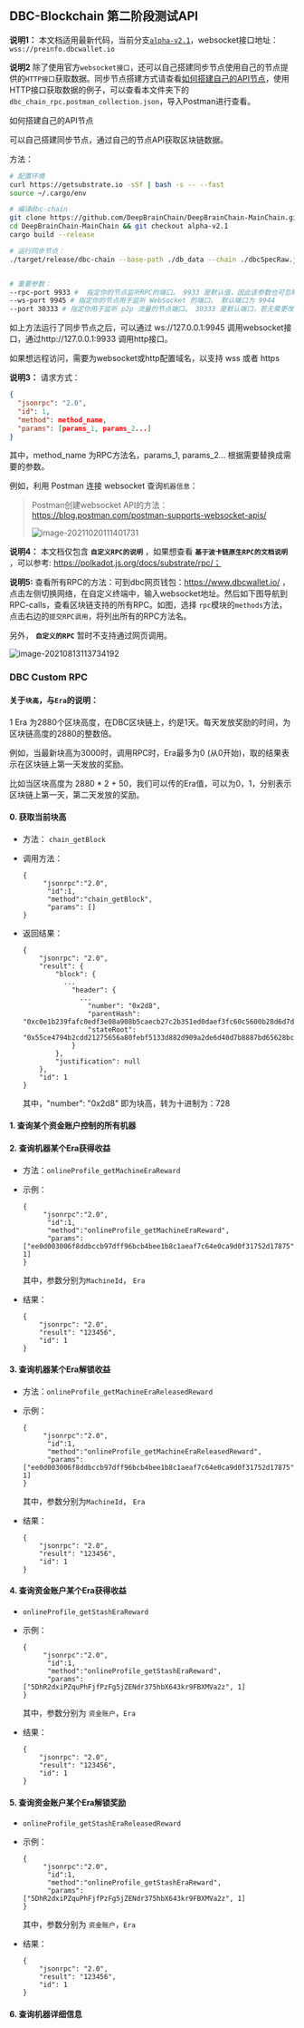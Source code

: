 ## DBC-Blockchain 第二阶段测试API

**说明1：** 本文档适用最新代码，当前分支[`alpha-v2.1`](https://github.com/DeepBrainChain/DeepBrainChain-MainChain/tree/alpha-v2.1)，websocket接口地址： `wss://preinfo.dbcwallet.io`

**说明2** 除了使用官方`websocket接口`，还可以自己搭建同步节点使用自己的节点提供的`HTTP接口`获取数据。同步节点搭建方式请查看[如何搭建自己的API节点](https://github.com/DeepBrainChain/DeepBrainChain-MainChain/blob/master/docs/Run_archive_node.md)，使用HTTP接口获取数据的例子，可以查看本文件夹下的`dbc_chain_rpc.postman_collection.json`，导入Postman进行查看。

如何搭建自己的API节点

可以自己搭建同步节点，通过自己的节点API获取区块链数据。

方法：

```bash
# 配置环境
curl https://getsubstrate.io -sSf | bash -s -- --fast
source ~/.cargo/env

# 编译dbc-chain
git clone https://github.com/DeepBrainChain/DeepBrainChain-MainChain.git
cd DeepBrainChain-MainChain && git checkout alpha-v2.1
cargo build --release

# 运行同步节点：
./target/release/dbc-chain --base-path ./db_data --chain ./dbcSpecRaw.json --pruning archive -rpc-cors all --bootnodes /ip4/111.44.254.180/tcp/30151/p2p/12D3KooWPyJ1s1k3BgBNh9kfxUp9ge27q5FPPVk8UrwDkK153yBq


# 重要参数：
--rpc-port 9933 #  指定你的节点监听RPC的端口。 9933 是默认值，因此该参数也可忽略
--ws-port 9945 # 指定你的节点用于监听 WebSocket 的端口。 默认端口为 9944
--port 30333 # 指定你用于监听 p2p 流量的节点端口。 30333 是默认端口，若无需更改，可以忽略该 flag
```

如上方法运行了同步节点之后，可以通过 ws://127.0.0.1:9945 调用websocket接口，通过http://127.0.0.1:9933 调用http接口。

如果想远程访问，需要为websocket或http配置域名，以支持 wss 或者 https

**说明3：** 请求方式：

```json
{
  "jsonrpc": "2.0",
  "id": 1,
  "method": method_name,
  "params": [params_1, params_2...]
}
```

其中，method_name 为RPC方法名，params_1, params_2... 根据需要替换成需要的参数。

例如，利用 Postman 连接 websocket 查询`机器信息`：

> Postman创建websocket API的方法：https://blog.postman.com/postman-supports-websocket-apis/
>
> ![image-20211020111401731](README.assets/image-20211020111401731.png)



**说明4：** 本文档仅包含 **`自定义RPC的说明`** ，如果想查看 **`基于波卡链原生RPC的文档说明`** ，可以参考: https://polkadot.js.org/docs/substrate/rpc/；

**说明5:**  查看所有RPC的方法：可到dbc网页钱包：https://www.dbcwallet.io/ ，点击左侧切换网络，在自定义终端中，输入websocket地址。然后如下图导航到RPC-calls，查看区块链支持的所有RPC。如图，选择 `rpc`模块的`methods`方法，点击右边的`提交RPC调用`，将列出所有的RPC方法名。

另外， **`自定义的RPC`** 暂时不支持通过网页调用。

![image-20210813113734192](README.assets/image-20210813113734192.png)



### DBC Custom RPC

#### **关于`块高`，与`Era`的说明**：

1 Era 为2880个区块高度，在DBC区块链上，约是1天。每天发放奖励的时间，为区块链高度的2880的整数倍。

例如，当最新块高为3000时，调用RPC时，Era最多为0 (从0开始)，取的结果表示在区块链上第一天发放的奖励。

比如当区块高度为 2880 * 2 + 50，我们可以传的Era值，可以为0，1，分别表示区块链上第一天，第二天发放的奖励。


#### 0. 获取当前块高

+ 方法： `chain_getBlock`

+ 调用方法：

  ```
  {
       "jsonrpc":"2.0",
        "id":1,
        "method":"chain_getBlock",
        "params": []
  }
  ```

+ 返回结果：

  ```
  {
      "jsonrpc": "2.0",
      "result": {
          "block": {
  			...
              "header": {
  				...
                  "number": "0x2d8",
                  "parentHash": "0xc0e1b239fafc0edf3e08a908b5caecb27c2b351ed0daef3fc60c5600b28d6d7d",
                  "stateRoot": "0x55ce4794b2cdd21275656a80febf5133d882d909a2de6d40d7b8887bd65628bc"
              }
          },
          "justification": null
      },
      "id": 1
  }
  ```
  
  其中，"number": "0x2d8" 即为块高，转为十进制为：728



#### 1. 查询某个资金账户控制的所有机器



#### 2. 查询机器某个Era获得收益

+ 方法：`onlineProfile_getMachineEraReward`

+ 示例：

  ```
  {
       "jsonrpc":"2.0",
        "id":1,
        "method":"onlineProfile_getMachineEraReward",
        "params": ["ee0d003006f8ddbccb97dff96bcb4bee1b8c1aeaf7c64e0ca9d0f31752d17875", 1]
  }
  ```

  其中，参数分别为`MachineId`， `Era`

+ 结果：

  ```
  {
      "jsonrpc": "2.0",
      "result": "123456",
      "id": 1
  }
  ```

#### 3. 查询机器某个Era解锁收益

+ 方法：`onlineProfile_getMachineEraReleasedReward`

+ 示例：

  ```
  {
       "jsonrpc":"2.0",
        "id":1,
        "method":"onlineProfile_getMachineEraReleasedReward",
        "params": ["ee0d003006f8ddbccb97dff96bcb4bee1b8c1aeaf7c64e0ca9d0f31752d17875", 1]
  }
  ```

  其中，参数分别为`MachineId`， `Era`

+ 结果：

  ```
  {
      "jsonrpc": "2.0",
      "result": "123456",
      "id": 1
  }
  ```

#### 4. 查询资金账户某个Era获得收益

+ `onlineProfile_getStashEraReward`

+ 示例：

  ```
  {
       "jsonrpc":"2.0",
        "id":1,
        "method":"onlineProfile_getStashEraReward",
        "params": ["5DhR2dxiPZquPhFjfPzFg5jZENdr375hbX643kr9FBXMVa2z", 1]
  }
  ```

  其中，参数分别为 `资金账户`，`Era`

+ 结果：

  ```
  {
      "jsonrpc": "2.0",
      "result": "123456",
      "id": 1
  }
  ```

#### 5. 查询资金账户某个Era解锁奖励

+ `onlineProfile_getStashEraReleasedReward`

+ 示例：

  ```
  {
       "jsonrpc":"2.0",
        "id":1,
        "method":"onlineProfile_getStashEraReward",
        "params": ["5DhR2dxiPZquPhFjfPzFg5jZENdr375hbX643kr9FBXMVa2z", 1]
  }
  ```

  其中，参数分别为 `资金账户`，`Era`

+ 结果：

  ```
  {
      "jsonrpc": "2.0",
      "result": "123456",
      "id": 1
  }
  ```

#### 6. 查询机器详细信息


